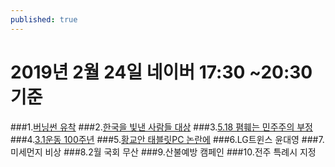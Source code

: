 ```yaml
---
published: true
---
```

# 2019년 2월 24일 네이버 17:30 ~20:30 기준

###1.[버닝썬 유착](https://m.search.naver.com/search.naver?where=m&sm=mtp_htp.nws&query=버닝썬+유착)
###2.[한국을 빛낸 사람들 대상](https://m.search.naver.com/search.naver?where=m&sm=mtp_htp.nws&query=한국을+빛낸+사람들+대상)
###3.[5.18 폄훼는 민주주의 부정](https://m.search.naver.com/search.naver?where=m&sm=mtp_htp.nws&query=5·18+폄훼는+민주주의+부정)
###4.[3.1운동 100주년](https://m.search.naver.com/search.naver?where=m&sm=mtp_htp.nws&query=3·1운동+100주년)
###5.[황교안 태블릿PC 논란에](https://m.search.naver.com/search.naver?where=m&sm=mtp_htp.nws&query=황교안+태블릿PC+논란에)
###6.LG트윈스 윤대영
###7.미세먼지 비상
###8.2월 국회 무산
###9.산불예방 캠페인
###10.전주 특례시 지정
